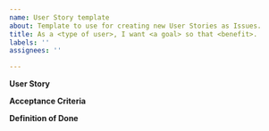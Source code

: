 ```yaml
---
name: User Story template
about: Template to use for creating new User Stories as Issues.
title: As a <type of user>, I want <a goal> so that <benefit>.
labels: ''
assignees: ''

---
```


**User Story**

**Acceptance Criteria**

**Definition of Done**
